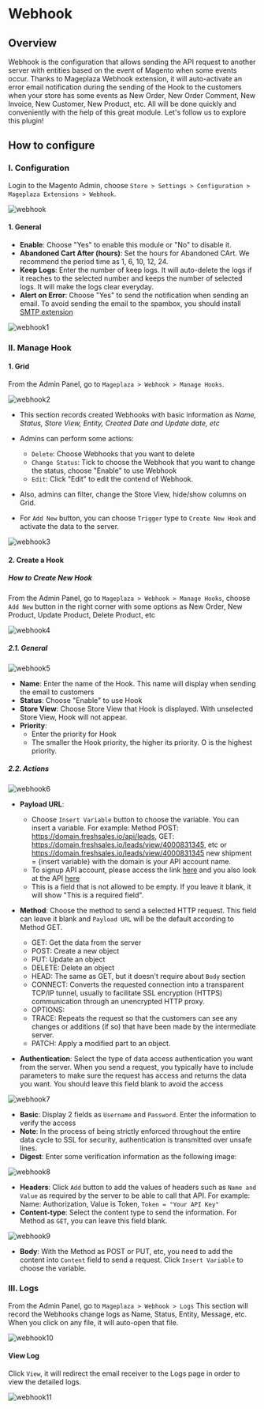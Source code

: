 # Webhook
## Overview

Webhook is the configuration that allows sending the API request to another server with entities based on the event of Magento when some events occur. Thanks to Mageplaza Webhook extension, it will auto-activate an error email notification during the sending of the Hook to the customers when your store has some events as New Order, New Order Comment, New Invoice, New Customer, New Product, etc. All will be done quickly and conveniently with the help of this great module. Let's follow us to explore this plugin!

## How to configure
### I. Configuration

Login to the Magento Admin, choose `Store > Settings > Configuration > Mageplaza Extensions > Webhook`.

![webhook](https://i.imgur.com/xijwOba.png)

#### 1. General

- **Enable**: Choose "Yes" to enable this module or "No" to disable it.
- **Abandoned Cart After (hours)**: Set the hours for Abandoned CArt. We recommend the period time as 1, 6, 10, 12, 24.
- **Keep Logs**: Enter the number of keep logs. It will auto-delete the logs if it reaches to the selected number and keeps the number of selected logs. It will make the logs clear everyday.
- **Alert on Error**: Choose "Yes" to send the notification when sending an email. To avoid sending the email to the spambox, you should install [SMTP extension](https://www.mageplaza.com/magento-2-smtp/)

![webhook1](https://i.imgur.com/9KZ0x0v.png)

### II. Manage Hook
#### 1. Grid

From the Admin Panel, go to `Mageplaza > Webhook > Manage Hooks`.

![webhook2](https://i.imgur.com/d0XVzUM.png)

- This section records created Webhooks with basic information as *Name, Status, Store View, Entity, Created Date and Update date, etc*
- Admins can perform some actions:
  - `Delete`: Choose Webhooks that you want to delete
  - `Change Status`: Tick to choose the Webhook that you want to change the status, choose "Enable" to use Webhook
  - `Edit`: Click "Edit" to edit the contend of Webhook.
  
- Also, admins can filter, change the Store View, hide/show columns on Grid.
- For `Add New` button, you can choose `Trigger` type to `Create New Hook` and activate the data to the server.

![webhook3](https://i.imgur.com/2RIgtHF.png)

#### 2. Create a Hook
##### How to Create New Hook

From the Admin Panel, go to `Mageplaza > Webhook > Manage Hooks`, choose `Add New` button in the right corner with some options as New Order, New Product, Update Product, Delete Product, etc

![webhook4](https://i.imgur.com/7AKQ7KM.gif)

##### 2.1. General

![webhook5](https://i.imgur.com/vBdGJs2.png)

- **Name**: Enter the name of the Hook. This name will display when sending the email to customers
- **Status**: Choose "Enable" to use Hook
- **Store View**: Choose Store View that Hook is displayed. With unselected Store View, Hook will not appear.
- **Priority**:
  - Enter the priority for Hook
  - The smaller the Hook priority, the higher its priority. O is the highest priority.
  
##### 2.2. Actions

![webhook6](https://i.imgur.com/vCZDc4c.gif)

- **Payload URL**:
  - Choose `Insert Variable` button to choose the variable. You can insert a variable. For example: Method POST: https://domain.freshsales.io/api/leads, GET: https://domain.freshsales.io/leads/view/4000831345, etc or https://domain.freshsales.io/leads/view/4000831345 new shipment = {insert variable} with the domain is your API account name.
  - To signup API account, please access the link [here]( https://www.freshworks.com/freshsales-crm/) and you also look at the API [here](https://www.freshsales.io/api/#introduction)
  - This is a field that is not allowed to be empty. If you leave it blank, it will show "This is a required field".
  
- **Method**: Choose the method to send a selected HTTP request. This field can leave it blank and `Payload URL` will be the default according to Method GET.
  - GET: Get the data from the server
  - POST: Create a new object
  - PUT: Update an object
  - DELETE: Delete an object
  - HEAD: The same as GET, but it doesn't require about `Body` section
  - CONNECT: Converts the requested connection into a transparent TCP/IP tunnel, usually to facilitate SSL encryption (HTTPS) communication through an unencrypted HTTP proxy.
  - OPTIONS:
  - TRACE: Repeats the request so that the customers can see any changes or additions (if so) that have been made by the intermediate server.
  - PATCH: Apply a modified part to an object.
  
- **Authentication**: Select the type of data access authentication you want from the server. When you send a request, you typically have to include parameters to make sure the request has access and returns the data you want. You should leave this field blank to avoid the access

![webhook7](https://i.imgur.com/pqHq9s3.png)

  - **Basic**: Display 2 fields as `Username` and `Password`. Enter the information to verify the access
  - **Note**: In the process of being strictly enforced throughout the entire data cycle to SSL for security, authentication is transmitted over unsafe lines.
  - **Digest**: Enter some verification information as the following image:
  
  ![webhook8](https://i.imgur.com/AUQ02Cn.png)
  
  - **Headers**: Click `Add` button to add the values of headers such as `Name and Value` as required by the server to be able to call that API. For example: Name: Authorization, Value is Token, `Token = "Your API Key"`
  - **Content-type**: Select the content type to send the information. For Method as `GET`, you can leave this field blank.
  
  ![webhook9](https://i.imgur.com/HYAIDwH.png)
  
  - **Body**: With the Method as POST or PUT, etc, you need to add the content into `Content` field to send a request. Click `Insert Variable` to choose the variable.
  
### III. Logs

From the Admin Panel, go to `Mageplaza > Webhook > Logs`
This section will record the Webhooks change logs as Name, Status, Entity, Message, etc. When you click on any file, it will auto-open that file.

![webhook10](https://i.imgur.com/eFD30lA.png)

#### View Log
Click `View`, it will redirect the email receiver to the Logs page in order to view the detailed logs.

![webhook11](https://i.imgur.com/C0g5Dwr.png)
































